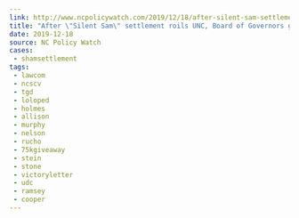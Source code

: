 ```yaml
---
link: http://www.ncpolicywatch.com/2019/12/18/after-silent-sam-settlement-roils-unc-board-of-governors-go-on-the-offensive/
title: "After \"Silent Sam\" settlement roils UNC, Board of Governors go on the offensive"
date: 2019-12-18
source: NC Policy Watch
cases:
 - shamsettlement
tags:
 - lawcom
 - ncscv
 - tgd
 - loloped
 - holmes
 - allison
 - murphy
 - nelson
 - rucho
 - 75kgiveaway
 - stein
 - stone
 - victoryletter
 - udc
 - ramsey
 - cooper
---
```

